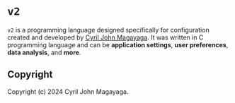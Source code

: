 # `v2`

`v2` is a programming language designed specifically for configuration created and developed by [Cyril John Magayaga](https://github.com/magayaga). It was written in C programming language and can be **application settings**, **user preferences**, **data analysis**, and **more**.

## Copyright

Copyright (c) 2024 Cyril John Magayaga.
